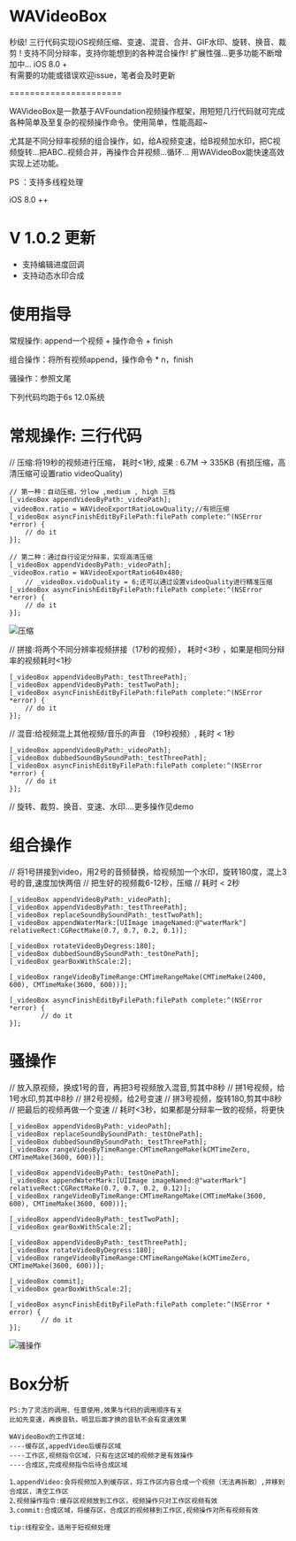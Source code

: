 # WAVideoBox
秒级! 三行代码实现iOS视频压缩、变速、混音、合并、GIF水印、旋转、换音、裁剪 ! 支持不同分辩率，支持你能想到的各种混合操作! 扩展性强...更多功能不断增加中... 
iOS 8.0 +  
有需要的功能或错误欢迎issue，笔者会及时更新

======================

WAVideoBox是一款基于AVFoundation视频操作框架，用短短几行代码就可完成各种简单及至复杂的视频操作命令。使用简单，性能高超~

尤其是不同分辩率视频的组合操作，如，给A视频变速，给B视频加水印，把C视频旋转...把ABC..视频合并，再操作合并视频...循环...
用WAVideoBox能快速高效实现上述功能。

PS ：支持多线程处理

iOS 8.0 ++

V 1.0.2 更新
=====================
- 支持编辑进度回调
- 支持动态水印合成

使用指导
=====================

常规操作: append一个视频 + 操作命令 + finish

组合操作：将所有视频append，操作命令 * n，finish

骚操作：参照文尾

下列代码均跑于6s 12.0系统

常规操作: 三行代码
=====================

// 压缩:将19秒的视频进行压缩，  耗时<1秒, 成果 : 6.7M -> 335KB (有损压缩，高清压缩可设置ratio  videoQuality)
    
    // 第一种：自动压缩，分low ,medium , high 三档
    [_videoBox appendVideoByPath:_videoPath];
    _videoBox.ratio = WAVideoExportRatioLowQuality;//有损压缩
    [_videoBox asyncFinishEditByFilePath:filePath complete:^(NSError *error) {
        // do it
    }];
    
    // 第二种：通过自行设定分辩率，实现高清压缩
    [_videoBox appendVideoByPath:_videoPath];
    _videoBox.ratio = WAVideoExportRatio640x480;
        // _videoBox.vidoQuality = 6;还可以通过设置videoQuality进行精准压缩
    [_videoBox asyncFinishEditByFilePath:filePath complete:^(NSError *error) {
        // do it
    }];
        
![压缩](https://img-blog.csdnimg.cn/20190128171613315.gif#pic_center)        
        
// 拼接:将两个不同分辨率视频拼接（17秒的视频），  耗时<3秒 ，如果是相同分辩率的视频耗时<1秒

    [_videoBox appendVideoByPath:_testThreePath];
    [_videoBox appendVideoByPath:_testTwoPath];
    [_videoBox asyncFinishEditByFilePath:filePath complete:^(NSError *error) {
        // do it
    }];
    
// 混音:给视频混上其他视频/音乐的声音 （19秒视频）, 耗时 < 1秒

    [_videoBox appendVideoByPath:_videoPath];
    [_videoBox dubbedSoundBySoundPath:_testThreePath];
    [_videoBox asyncFinishEditByFilePath:filePath complete:^(NSError *error) {
        // do it 
    }];
    
// 旋转、裁剪、换音、变速、水印....更多操作见demo

组合操作 
=====================

//  将1号拼接到video，用2号的音频替换，给视频加一个水印，旋转180度，混上3号的音,速度加快两倍
//  把生好的视频裁6-12秒，压缩
//  耗时 < 2秒

    [_videoBox appendVideoByPath:_videoPath];
    [_videoBox appendVideoByPath:_testThreePath];
    [_videoBox replaceSoundBySoundPath:_testTwoPath];
    [_videoBox appendWaterMark:[UIImage imageNamed:@"waterMark"] relativeRect:CGRectMake(0.7, 0.7, 0.2, 0.1)];

    [_videoBox rotateVideoByDegress:180];
    [_videoBox dubbedSoundBySoundPath:_testOnePath];
    [_videoBox gearBoxWithScale:2];

    [_videoBox rangeVideoByTimeRange:CMTimeRangeMake(CMTimeMake(2400, 600), CMTimeMake(3600, 600))];

    [_videoBox asyncFinishEditByFilePath:filePath complete:^(NSError *error) {
            // do it
    }];

骚操作 
=====================

// 放入原视频，换成1号的音，再把3号视频放入混音,剪其中8秒
// 拼1号视频，给1号水印,剪其中8秒
// 拼2号视频，给2号变速
// 拼3号视频，旋转180,剪其中8秒
// 把最后的视频再做一个变速
// 耗时<3秒，如果都是分辩率一致的视频，将更快

    [_videoBox appendVideoByPath:_videoPath];
    [_videoBox replaceSoundBySoundPath:_testOnePath];
    [_videoBox dubbedSoundBySoundPath:_testThreePath];
    [_videoBox rangeVideoByTimeRange:CMTimeRangeMake(kCMTimeZero, CMTimeMake(3600, 600))];

    [_videoBox appendVideoByPath:_testOnePath];
    [_videoBox appendWaterMark:[UIImage imageNamed:@"waterMark"] relativeRect:CGRectMake(0.7, 0.7, 0.2, 0.12)];
    [_videoBox rangeVideoByTimeRange:CMTimeRangeMake(CMTimeMake(3600, 600), CMTimeMake(3600, 600))];

    [_videoBox appendVideoByPath:_testTwoPath];
    [_videoBox gearBoxWithScale:2];

    [_videoBox appendVideoByPath:_testThreePath];
    [_videoBox rotateVideoByDegress:180];
    [_videoBox rangeVideoByTimeRange:CMTimeRangeMake(kCMTimeZero, CMTimeMake(3600, 600))];

    [_videoBox commit];
    [_videoBox gearBoxWithScale:2];

    [_videoBox asyncFinishEditByFilePath:filePath complete:^(NSError * error) {
            // do it
    }];
    
![骚操作](https://img-blog.csdnimg.cn/20190128171430628.gif)   

Box分析
=====================

    PS:为了灵活的调用、任意使用,效果与代码的调用顺序有关
    比如先变速，再换音轨，明显后面才换的音轨不会有变速效果

    WAVideoBox的工作区域:
    ----缓存区,appedVideo后缓存区域
    ----工作区,视频指令区域，只有在这区域的视频才是有效操作
    ----合成区,完成视频指令后待合成区域

    1､appendVideo:会将视频加入到缓存区，将工作区内容合成一个视频（无法再拆散）,并移到合成区，清空工作区
    2､视频操作指令:缓存区视频放到工作区，视频操作只对工作区视频有效
    3､commit:合成区域，将缓存区，合成区的视频移到工作区,视频操作对所有视频有效

    tip:线程安全，适用于短视频处理
